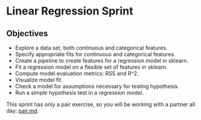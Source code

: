 # Linear Regression Sprint

## Objectives

- Explore a data set, both continuous and categorical features.
- Specify appropriate fits for continuous and categorical features.
- Create a pipeline to create features for a regression model in sklearn.
- Fit a regression model on a flexible set of features in sklearn.
- Compute model evaluation metrics: RSS and R^2.
- Visualize model fit.
- Check a model for assumptions necessary for testing hypothesis.
- Run a simple hypothesis test in a regression model.

This sprint has only a pair exercise, so you will be working with a partner all day: [pair.md](pair.md).
